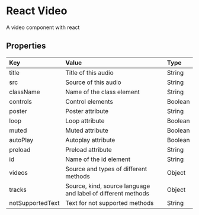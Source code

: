 # React Video

A video component with react

## Properties

|Key|Value|Type|
|:--|:----|:---|
|title|Title of this audio|String|
|src|Source of this audio|String|
|className|Name of the class element|String|
|controls|Control elements|Boolean|
|poster|Poster attribute|String|
|loop|Loop attribute|Boolean|
|muted|Muted attribute|Boolean|
|autoPlay|Autoplay attribute|Boolean|
|preload|Preload attribute|String|
|id|Name of the id element|String|
|videos|Source and types of different methods|Object|
|tracks|Source, kind, source language and label of different methods|Object|
|notSupportedText|Text for not supported methods|String|